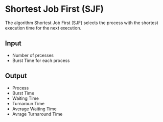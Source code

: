 

# Shortest Job First (SJF)
The algorithm Shortest Job First (SJF) selects the process with the shortest execution time for the next execution.


## Input
- Number of prcesses
- Burst Time for each process



## Output
- Process
- Burst Time
- Waiting Time
- Turnaroun Time
- Average Waiting Time
- Avrage Turnaround Time


